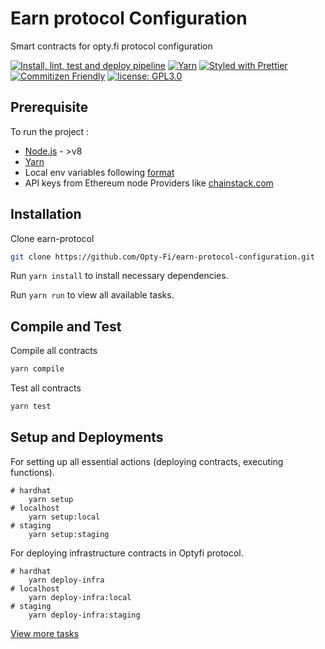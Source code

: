 # Earn protocol Configuration

Smart contracts for opty.fi protocol configuration

[![Install, lint, test and deploy pipeline](https://github.com/Opty-Fi/earn-protocol-configuration/actions/workflows/ci.yml/badge.svg)](https://github.com/Opty-Fi/earn-protocol-configuration/actions/workflows/ci.yml) [![Yarn](https://img.shields.io/badge/maintained%20with-yarn-2d8dbb.svg)](https://yarnpkg.com/) [![Styled with Prettier](https://img.shields.io/badge/code_style-prettier-ff69b4.svg)](https://prettier.io) [![Commitizen Friendly](https://img.shields.io/badge/commitizen-friendly-brightgreen.svg)](http://commitizen.github.io/cz-cli/) [![license: GPL3.0](https://img.shields.io/badge/license-GPL3.0-yellow.svg)](https://opensource.org/licenses/gpl-3.0)

## Prerequisite

To run the project :

- <a href="https://nodejs.org/en/" target="_blank">Node.js</a> - >v8
- <a href="https://yarnpkg.com/lang/en/docs/install/" target="_blank">Yarn</a>
- Local env variables following [format](.env.example)
- API keys from Ethereum node Providers like <a href="https://chainstack.com" target="_blank">chainstack.com</a>

## Installation

Clone earn-protocol

```bash
git clone https://github.com/Opty-Fi/earn-protocol-configuration.git
```

Run `yarn install` to install necessary dependencies.

Run `yarn run` to view all available tasks.

## Compile and Test

Compile all contracts

```bash
yarn compile
```

Test all contracts

```bash
yarn test
```

## Setup and Deployments

For setting up all essential actions (deploying contracts, executing functions).

```
# hardhat
    yarn setup
# localhost
    yarn setup:local
# staging
    yarn setup:staging
```

For deploying infrastructure contracts in Optyfi protocol.

```
# hardhat
    yarn deploy-infra
# localhost
    yarn deploy-infra:local
# staging
    yarn deploy-infra:staging
```

[View more tasks](cli.md)
